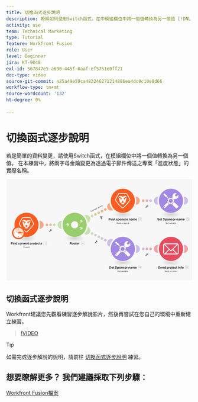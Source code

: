 ```yaml
---
title: 切換函式逐步說明
description: 瞭解如何使用Switch函式，在中模組欄位中將一個值轉換為另一個值 [!DNL Adobe Workfront Fusion].
activity: use
team: Technical Marketing
type: Tutorial
feature: Workfront Fusion
role: User
level: Beginner
jira: KT-9048
exl-id: 567847e5-a690-445f-8aaf-ef5751e0ff21
doc-type: video
source-git-commit: a25a49e59ca483246271214886ea4dc9c10e8d66
workflow-type: tm+mt
source-wordcount: '132'
ht-degree: 0%

---
```


# 切換函式逐步說明

若是簡單的資料變更，請使用Switch函式，在模組欄位中將一個值轉換為另一個值。 在本練習中，將兩字母金鑰變更為透過電子郵件傳送之專案「進度狀態」的實際名稱。

![使用switch函式的影像](assets/beyond-basic-modules-3.png)

## 切換函式逐步說明

Workfront建議您先觀看練習逐步解說影片，然後再嘗試在您自己的環境中重新建立練習。

>[!VIDEO](https://video.tv.adobe.com/v/335289/?quality=12&learn=on)

>[!TIP]
>
>如需完成逐步解說的說明，請前往 [切換函式逐步說明](https://experienceleague.adobe.com/docs/workfront-learn/tutorials-workfront/fusion/exercises/switch-function.html?lang=en) 練習。


## 想要瞭解更多？ 我們建議採取下列步驟：

[Workfront Fusion檔案](https://experienceleague.adobe.com/docs/workfront/using/adobe-workfront-fusion/workfront-fusion-2.html?lang=en)
